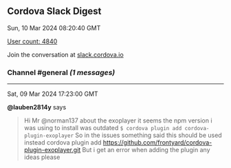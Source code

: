 ## Cordova Slack Digest
Sun, 10 Mar 2024 08:20:40 GMT

[User count: 4840](https://cordova.slack.com/)


Join the conversation at [slack.cordova.io](http://slack.cordova.io/)

### __Channel #general__ _(1 messages)_
---

Sat, 09 Mar 2024 17:23:00 GMT

__@lauben2814y__ says 
> Hi Mr @norman137 about the exoplayer it seems the npm version i was using to install was outdated
> ```$ cordova plugin add cordova-plugin-exoplayer```
> So in the issues something said this should be used instead cordova plugin add <https://github.com/frontyard/cordova-plugin-exoplayer.git>                                                                             But i get an error when adding the plugin any ideas please
> 
